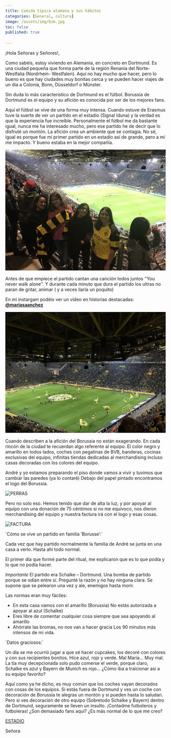 ```yaml
---
title: Comida típica alemana y sus hábitos 
categories: [General, cultura]
image: /assets/img/bvb.jpg
toc: false
published: true

---
```



¡Hola Señoras y Señores!,


Como sabéis, estoy viviendo en Alemania, en concreto en Dortmund. Es una ciudad pequeña que forma parte de la región Renania del Norte-Westfalia (Nordrhein- Westfalen). Aquí no hay mucho que hacer, pero lo bueno es que hay ciudades muy bonitas cerca y se pueden hacer viajes de un día a Colonia, Bonn, Düsseldorf o Münster.

Sin duda lo más característico de Dortmund es el fútbol. Borussia de Dortmund es el equipo y su afición es conocida por ser de los mejores fans. 

Aquí el fútbol se vive de una forma muy intensa. Cuando estuve de Erasmus tuve la suerte de ver un partido en el estadio (Signal Iduna) y la verdad es que la experiencia fue increíble. Personalmente el fútbol me da bastante igual, nunca me ha interesado mucho, pero ese partido he de decir que lo disfruté un montón. La afición crea un ambiente que se contagia. No sé, igual es porque fue mi primer partido en un estadio así de grande, pero a mí me impactó. Y bueno estaba en la mejor compañía. 

![PERRAS](/assets/img/perras.jpg)

Antes de que empiece el partido cantan una canción todos juntos ‘’You never walk alone’’. Y durante cada minuto que dura el partido los ultras no paran de gritar, animar ( y a veces liarla un poquito)

En mi instargam podéis ver un vídeo en historias destacadas: [__@mariasaanchez__](https://instagram.com/mariasaanchez?igshid=1c2p7q7kx6a0s)

![PERRAS](/assets/img/partido.jpg)


Cuando describen a la afición del Borussia no están exagerando. En cada rincón de la ciudad te recuerdan algo referente al equipo. El color negro y amarillo en todos lados, coches con pegatinas de BVB, banderas, cocinas exclusivas del equipo, infinitas tiendas dedicadas al merchandising incluso casas decoradas con los colores del equipo.  

André y yo estamos preparando el piso donde vamos a vivir y tuvimos que cambiar las paredes (ya lo contaré) Debajo del papel pintado encontramos el logo del Borussia. 


![PERRAS](/assets/img/pared.jpg)


Pero no solo eso. Hemos tenido que dar de alta la luz, y por apoyar al equipo con una donación de 75 céntimos si no me equivoco, nos dieron merchandising del equipo y nuestra factura irá con el logo y esas cosas. 

![FACTURA](/assets/img/factura.jpg)


´Cómo se vive un partido en familia ‘Borusse’:´


Cada vez que hay partido normalmente la familia de André se junta en una casa a verlo. Hasta ahí todo normal. 

El primer día que formé parte del ritual, me explicaron que es lo que podía y lo que no podía hacer. 

*Importante* El partido era Schalke – Dortmund. Una bomba de partido porque se odian entre sí. Pregunté la razón y no hay ninguna clara. Se supone que se pelearon una vez y ale, enemigos hasta morir. 

Las normas eran muy fáciles: 

-	En esta casa vamos con el amarillo (Borussia) 
No estás autorizada a apoyar al azul (Schalke) 
-	Eres libre de comentar cualquier cosa siempre que sea apoyando al amarillo 
-	Ahórrate las bromas, no nos van a hacer gracia 
Los 90 minutos más intensos de mi vida. 


´Datos graciosos:`

Un día se me ocurrió jugar a que sé hacer cupcakes, los decoré con colores y con sus recipientes bonitos. Hice azul, rojo y verde. Mal María… Muy mal. La tía muy decepcionada solo pudo comerse el verde, porque claro, Schalke es azul y Bayern de Munich es rojo… ¿Cómo iba a traicionar así a su equipo favorito? 

Aquí como ya he dicho, es muy común que los coches vayan decorados con cosas de los equipos. Si estás fuera de Dortmund y ves un coche con decoración de Borussia te alegras un montón y si pueden hasta lo saludan. Pero si ves decoración de otro equipo (Sobretodo Schalke y Bayern) dentro de Dortmund, seguramente se lleven un insulto. 
¡Contadme futboleros y futboleras! ¿Son demasiado fans aquí? ¿Es más normal de lo que me creo? 

[ESTADIO](/assets/img/enestadio.jpg)


Señora
